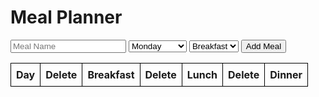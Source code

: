 <html>
  <head>
    <title>Meal Planner</title>
    <meta charset="UTF-8" />
  </head>
  <body>
    <h1 id="meal-planner">Meal Planner</h1>
    <div>
      <input placeholder ="Meal Name" type="text" id="meal-name" />
      <select id="day">
        <option value="Monday">Monday</option>
        <option value="Tuesday">Tuesday</option>
        <option value="Wednesday">Wednesday</option>
        <option value="Thursday">Thursday</option>
        <option value="Friday">Friday</option>
        <option value="Saturday">Saturday</option>
        <option value="Sunday">Sunday</option>
      </select>
      <select id="meal-type">
        <option value="Breakfast">Breakfast</option>
        <option value="Lunch">Lunch</option>
        <option value="Dinner">Dinner</option>
      </select>
      <button id="add-meal">Add Meal</button>
    </div>
    <table id="meal-table">
      <thead>
        <tr>
          <th>Day</th>
          <th>Delete</th>
          <th>Breakfast</th>
          <th>Delete</th>
          <th>Lunch</th>
          <th>Delete</th>
          <th>Dinner</th>
        </tr>
      </thead>
      <tbody>
      </tbody>
    </table>
    <script>
      const mealTable = document.querySelector("#meal-table tbody");
      const addMealBtn = document.querySelector("#add-meal");
      const mealNameInput = document.querySelector("#meal-name");
      const dayInput = document.querySelector("#day");
      const mealTypeInput = document.querySelector("#meal-type");
      addMealBtn.addEventListener("click", () => {
        const name = mealNameInput.value;
        const day = dayInput.value;
        const mealType = mealTypeInput.value;
        const meal = { name, day, mealType };
        fetch("https://csatri1.tk/api/planner/create/" + name + "/" + day + "/" + mealType, { method: "POST", credentials:"include"})
          .then((res) => res.json())
          .then((data) => {
            addMealToTable(data);
            mealNameInput.value = "";
            dayInput.value = "";
            mealTypeInput.value = "";
          })
          .catch((err) => console.log(err));
          setTimeout(() => {
        window.location.reload();
      }, 1000);
      });
      function deleteMeal(id) {
    fetch("https://csatri1.tk/api/planner/delete/" + id, { method: "DELETE", credentials:"include"})
      .catch((err) => console.log(err));
  }
      function createDeleteButton(id) {
  const deleteBtn = document.createElement("button");
  deleteBtn.textContent = "Delete";
  deleteBtn.addEventListener("click", () => {
    deleteMeal(id);
    mealTable.removeChild(row);
  });
  return deleteBtn;
}
function getMeals() {
  fetch("https://csatri1.tk/api/planner/", {credentials:"include"})
    .then((res) => res.json())
    .then((data) => {
      mealTable.innerHTML = "";
      const days = {};
      data.forEach(meal => {
        if (!days[meal.day]) {
          days[meal.day] = {};
        }
        days[meal.day][meal.meal] = meal;
      });
      Object.keys(days).forEach(day => {
        const row = document.createElement("tr");
        const dayCell = document.createElement("th");
        dayCell.textContent = day;
        row.appendChild(dayCell);
        ["Breakfast", "Lunch", "Dinner"].forEach(mealType => {
          const meal = days[day][mealType];
          const mealName = meal ? meal.name : "";
          const mealCell = document.createElement("td");
          mealCell.textContent = mealName;
          if (meal) {
            const deleteBtn = createDeleteButton(meal.id);
            const deleteCell = document.createElement("td");
            deleteCell.appendChild(deleteBtn);
            row.appendChild(deleteCell);
          } else {
            row.appendChild(document.createElement("td"));
          }
          row.appendChild(mealCell);
        });
        mealTable.appendChild(row);
      });
    })
    .catch((err) => console.log(err));
}
      function addMealToTable(meal) {
        const row = document.createElement("tr");
        const nameCell = document.createElement("td")
        nameCell.textContent = meal.name;
        const dayCell = document.createElement("td");
        dayCell.textContent = meal.day;
        const mealTypeCell = document.createElement("td");
        mealTypeCell.textContent = meal.mealType;
        const deleteCell = document.createElement("td");
        const deleteBtn = document.createElement("button");
        deleteBtn.textContent = "Delete";
        deleteBtn.addEventListener("click", () => {
        deleteMeal(meal.id);
        mealTable.removeChild(row);
        });
        deleteCell.appendChild(deleteBtn);
        row.appendChild(nameCell);
        row.appendChild(dayCell);
        row.appendChild(mealTypeCell);
        row.appendChild(deleteCell);
        mealTable.appendChild(row);
      }
  getMeals();
</script>

<style>
  table {
  border-collapse: collapse;
}

th, td {
  border: 1px solid black;
  padding: 8px;
}
</style>
